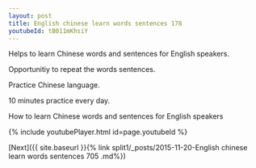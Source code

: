 ```yaml
---
layout: post
title: English chinese learn words sentences 178 
youtubeId: tB011mKhsiY
---
```

 
 
Helps to learn Chinese words and sentences for English speakers.

Opportunitiy to repeat the words sentences. 

Practice Chinese language. 
 
10 minutes practice every day. 
 
How to learn Chinese words and sentences for English speakers 
 
{% include youtubePlayer.html id=page.youtubeId %}
 
 
[Next]({{ site.baseurl }}{% link  split1/_posts/2015-11-20-English chinese learn words sentences 705 .md%})
 
